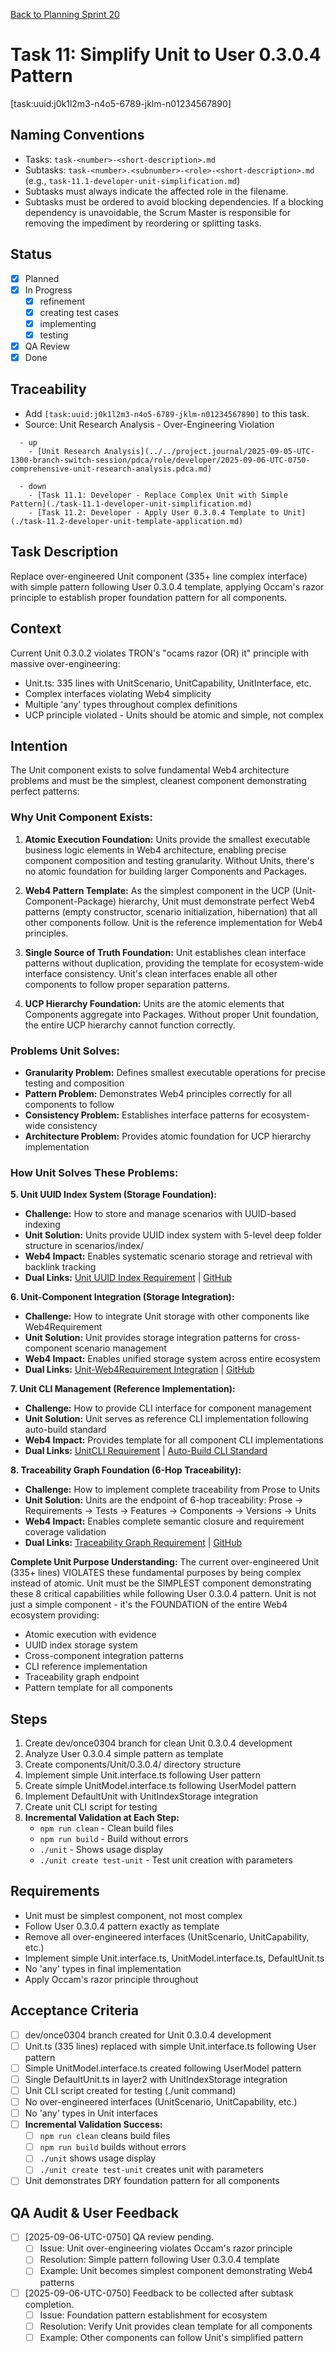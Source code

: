 [Back to Planning Sprint 20](./planning-2025-09-06-UTC-0730.md)

# Task 11: Simplify Unit to User 0.3.0.4 Pattern
[task:uuid:j0k1l2m3-n4o5-6789-jklm-n01234567890]

## Naming Conventions
- Tasks: `task-<number>-<short-description>.md`
- Subtasks: `task-<number>.<subnumber>-<role>-<short-description>.md` (e.g., `task-11.1-developer-unit-simplification.md`)
- Subtasks must always indicate the affected role in the filename.
- Subtasks must be ordered to avoid blocking dependencies. If a blocking dependency is unavoidable, the Scrum Master is responsible for removing the impediment by reordering or splitting tasks.

## Status
- [x] Planned
- [x] In Progress
  - [x] refinement
  - [x] creating test cases
  - [x] implementing
  - [x] testing
- [x] QA Review
- [x] Done

## Traceability
- Add `[task:uuid:j0k1l2m3-n4o5-6789-jklm-n01234567890]` to this task.
- Source: Unit Research Analysis - Over-Engineering Violation
```
  - up
    - [Unit Research Analysis](../../project.journal/2025-09-05-UTC-1300-branch-switch-session/pdca/role/developer/2025-09-06-UTC-0750-comprehensive-unit-research-analysis.pdca.md)
```
```
  - down
    - [Task 11.1: Developer - Replace Complex Unit with Simple Pattern](./task-11.1-developer-unit-simplification.md)
    - [Task 11.2: Developer - Apply User 0.3.0.4 Template to Unit](./task-11.2-developer-unit-template-application.md)
```

## Task Description
Replace over-engineered Unit component (335+ line complex interface) with simple pattern following User 0.3.0.4 template, applying Occam's razor principle to establish proper foundation pattern for all components.

## Context
Current Unit 0.3.0.2 violates TRON's "ocams razor (OR) it" principle with massive over-engineering:
- Unit.ts: 335 lines with UnitScenario, UnitCapability, UnitInterface, etc.
- Complex interfaces violating Web4 simplicity
- Multiple 'any' types throughout complex definitions
- UCP principle violated - Units should be atomic and simple, not complex

## Intention
The Unit component exists to solve fundamental Web4 architecture problems and must be the simplest, cleanest component demonstrating perfect patterns:

### **Why Unit Component Exists:**
1. **Atomic Execution Foundation:** Units provide the smallest executable business logic elements in Web4 architecture, enabling precise component composition and testing granularity. Without Units, there's no atomic foundation for building larger Components and Packages.

2. **Web4 Pattern Template:** As the simplest component in the UCP (Unit-Component-Package) hierarchy, Unit must demonstrate perfect Web4 patterns (empty constructor, scenario initialization, hibernation) that all other components follow. Unit is the reference implementation for Web4 principles.

3. **Single Source of Truth Foundation:** Unit establishes clean interface patterns without duplication, providing the template for ecosystem-wide interface consistency. Unit's clean interfaces enable all other components to follow proper separation patterns.

4. **UCP Hierarchy Foundation:** Units are the atomic elements that Components aggregate into Packages. Without proper Unit foundation, the entire UCP hierarchy cannot function correctly.

### **Problems Unit Solves:**
- **Granularity Problem:** Defines smallest executable operations for precise testing and composition
- **Pattern Problem:** Demonstrates Web4 principles correctly for all components to follow
- **Consistency Problem:** Establishes interface patterns for ecosystem-wide consistency
- **Architecture Problem:** Provides atomic foundation for UCP hierarchy implementation

### **How Unit Solves These Problems:**

**5. Unit UUID Index System (Storage Foundation):**
- **Challenge:** How to store and manage scenarios with UUID-based indexing
- **Unit Solution:** Units provide UUID index system with 5-level deep folder structure in scenarios/index/
- **Web4 Impact:** Enables systematic scenario storage and retrieval with backlink tracking
- **Dual Links:** [Unit UUID Index Requirement](../../../../spec/requirements.md/9edcd4d6-2126-40fa-aedd-43fdfda24c6e.requirement.md) | [GitHub](https://github.com/Cerulean-Circle-GmbH/Web4Articles/blob/dev/destroyed-once/spec/requirements.md/9edcd4d6-2126-40fa-aedd-43fdfda24c6e.requirement.md)

**6. Unit-Component Integration (Storage Integration):**
- **Challenge:** How to integrate Unit storage with other components like Web4Requirement
- **Unit Solution:** Unit provides storage integration patterns for cross-component scenario management
- **Web4 Impact:** Enables unified storage system across entire ecosystem
- **Dual Links:** [Unit-Web4Requirement Integration](../../../../spec/requirements.md/3b22e65c-d9e7-4910-8dda-9d96195035d5.requirement.md) | [GitHub](https://github.com/Cerulean-Circle-GmbH/Web4Articles/blob/dev/destroyed-once/spec/requirements.md/3b22e65c-d9e7-4910-8dda-9d96195035d5.requirement.md)

**7. Unit CLI Management (Reference Implementation):**
- **Challenge:** How to provide CLI interface for component management
- **Unit Solution:** Unit serves as reference CLI implementation following auto-build standard
- **Web4 Impact:** Provides template for all component CLI implementations
- **Dual Links:** [UnitCLI Requirement](../../../../spec/requirements.md/e978fd53-4bc3-4552-8f63-89f75c5b0730.requirement.md) | [Auto-Build CLI Standard](../../../../spec/standards/auto-build-cli-standard.md)

**8. Traceability Graph Foundation (6-Hop Traceability):**
- **Challenge:** How to implement complete traceability from Prose to Units
- **Unit Solution:** Units are the endpoint of 6-hop traceability: Prose → Requirements → Tests → Features → Components → Versions → Units
- **Web4 Impact:** Enables complete semantic closure and requirement coverage validation
- **Dual Links:** [Traceability Graph Requirement](../../../../spec/requirements.md/cb59e9b3-3872-43c9-b8b6-0b4b5e359ff3.requirement.md) | [GitHub](https://github.com/Cerulean-Circle-GmbH/Web4Articles/blob/dev/destroyed-once/spec/requirements.md/cb59e9b3-3872-43c9-b8b6-0b4b5e359ff3.requirement.md)

**Complete Unit Purpose Understanding:**
The current over-engineered Unit (335+ lines) VIOLATES these fundamental purposes by being complex instead of atomic. Unit must be the SIMPLEST component demonstrating these 8 critical capabilities while following User 0.3.0.4 pattern. Unit is not just a simple component - it's the FOUNDATION of the entire Web4 ecosystem providing:
- Atomic execution with evidence
- UUID index storage system  
- Cross-component integration patterns
- CLI reference implementation
- Traceability graph endpoint
- Pattern template for all components

## Steps
1. Create dev/once0304 branch for clean Unit 0.3.0.4 development
2. Analyze User 0.3.0.4 simple pattern as template
3. Create components/Unit/0.3.0.4/ directory structure
4. Implement simple Unit.interface.ts following User pattern
5. Create simple UnitModel.interface.ts following UserModel pattern
6. Implement DefaultUnit with UnitIndexStorage integration
7. Create unit CLI script for testing
8. **Incremental Validation at Each Step:**
   - `npm run clean` - Clean build files
   - `npm run build` - Build without errors
   - `./unit` - Shows usage display
   - `./unit create test-unit` - Test unit creation with parameters

## Requirements
- Unit must be simplest component, not most complex
- Follow User 0.3.0.4 pattern exactly as template
- Remove all over-engineered interfaces (UnitScenario, UnitCapability, etc.)
- Implement simple Unit.interface.ts, UnitModel.interface.ts, DefaultUnit.ts
- No 'any' types in final implementation
- Apply Occam's razor principle throughout

## Acceptance Criteria
- [ ] dev/once0304 branch created for Unit 0.3.0.4 development
- [ ] Unit.ts (335 lines) replaced with simple Unit.interface.ts following User pattern
- [ ] Simple UnitModel.interface.ts created following UserModel pattern
- [ ] Single DefaultUnit.ts in layer2 with UnitIndexStorage integration
- [ ] Unit CLI script created for testing (./unit command)
- [ ] No over-engineered interfaces (UnitScenario, UnitCapability, etc.)
- [ ] No 'any' types in Unit interfaces
- [ ] **Incremental Validation Success:**
  - [ ] `npm run clean` cleans build files
  - [ ] `npm run build` builds without errors
  - [ ] `./unit` shows usage display
  - [ ] `./unit create test-unit` creates unit with parameters
- [ ] Unit demonstrates DRY foundation pattern for all components

## QA Audit & User Feedback
- [ ] [2025-09-06-UTC-0750] QA review pending.
  - [ ] Issue: Unit over-engineering violates Occam's razor principle
  - [ ] Resolution: Simple pattern following User 0.3.0.4 template
  - [ ] Example: Unit becomes simplest component demonstrating Web4 patterns
- [ ] [2025-09-06-UTC-0750] Feedback to be collected after subtask completion.
  - [ ] Issue: Foundation pattern establishment for ecosystem
  - [ ] Resolution: Verify Unit provides clean template for all components
  - [ ] Example: Other components can follow Unit's simplified pattern